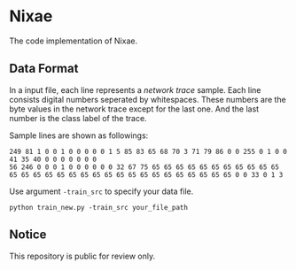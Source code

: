 # Nixae
 The code implementation of Nixae.

## Data Format
In a input file, each line represents a *network trace* sample.
Each line consists digital numbers seperated by whitespaces.
These numbers are the byte values in the network trace except for the last one.
And the last number is the class label of the trace.

Sample lines are shown as followings:
```
249 81 1 0 0 1 0 0 0 0 0 1 5 85 83 65 68 70 3 71 79 86 0 0 255 0 1 0 0 41 35 40 0 0 0 0 0 0 0
56 246 0 0 0 1 0 0 0 0 0 0 32 67 75 65 65 65 65 65 65 65 65 65 65 65 65 65 65 65 65 65 65 65 65 65 65 65 65 65 65 65 65 65 65 0 0 33 0 1 3
```

Use argument `-train_src` to specify your data file.

```
python train_new.py -train_src your_file_path
```

## Notice
This repository is public for review only.
